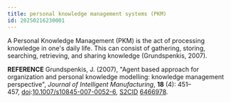 ```yaml
---
title: personal knowledge management systems (PKM)
id: 20250216230001
---
```

A Personal Knowledge Management (PKM) is the act of processing knowledge in one's daily life. This can consist of gathering, storing, searching, retrieving, and sharing knowledge (Grundspenkis, 2007).

**REFERENCE**
Grundspenkis, J. (2007), "Agent based approach for organization and personal knowledge modelling: knowledge management perspective", _Journal of Intelligent Manufacturing_, **18** (4): 451–457, [doi](https://en.wikipedia.org/wiki/Doi_\(identifier\) "Doi (identifier)"):[10.1007/s10845-007-0052-6](https://doi.org/10.1007%2Fs10845-007-0052-6), [S2CID](https://en.wikipedia.org/wiki/S2CID_\(identifier\) "S2CID (identifier)") [6466978](https://api.semanticscholar.org/CorpusID:6466978).
